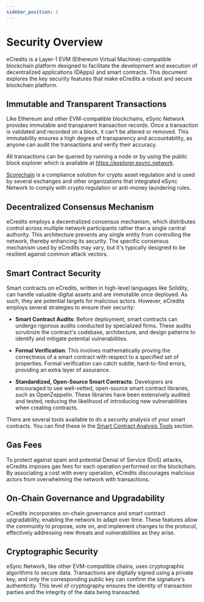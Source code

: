 ```yaml
---
sidebar_position: 1
---
```

# Security Overview

eCredits is a Layer-1 EVM (Ethereum Virtual Machine)-compatible blockchain platform designed to facilitate the development and execution of decentralized applications (DApps) and smart contracts. This document explores the key security features that make eCredits a robust and secure blockchain platform.

## Immutable and Transparent Transactions

Like Ethereum and other EVM-compatible blockchains, eSync Network provides immutable and transparent transaction records. Once a transaction is validated and recorded on a block, it can't be altered or removed. This immutability ensures a high degree of transparency and accountability, as anyone can audit the transactions and verify their accuracy.

All transactions can be queried by running a node or by using the public block explorer which is available at <https://explorer.esync.network>. 

[Scorechain](https://www.scorechain.com/) is a compliance solution for crypto asset regulation and is used by several exchanges and other organizations that integrated eSync Network to comply with crypto regulation or anti-money laundering rules.

## Decentralized Consensus Mechanism

eCredits employs a decentralized consensus mechanism, which distributes control across multiple network participants rather than a single central authority. This architecture prevents any single entity from controlling the network, thereby enhancing its security. The specific consensus mechanism used by eCredits may vary, but it's typically designed to be resilient against common attack vectors.

## Smart Contract Security

Smart contracts on eCredits, written in high-level languages like Solidity, can handle valuable digital assets and are immutable once deployed. As such, they are potential targets for malicious actors. However, eCredits employs several strategies to ensure their security:

- **Smart Contract Audits**: Before deployment, smart contracts can undergo rigorous audits conducted by specialized firms. These audits scrutinize the contract's codebase, architecture, and design patterns to identify and mitigate potential vulnerabilities.

- **Formal Verification**: This involves mathematically proving the correctness of a smart contract with respect to a specified set of properties. Formal verification can catch subtle, hard-to-find errors, providing an extra layer of assurance.

- **Standardized, Open-Source Smart Contracts**: Developers are encouraged to use well-vetted, open-source smart contract libraries, such as OpenZeppelin. These libraries have been extensively audited and tested, reducing the likelihood of introducing new vulnerabilities when creating contracts.

There are several tools available to do a security analysis of your smart contracts. You can find these in the [Smart Contract Analysis Tools](/security/smart_contract_analysis_tools.md) section.

## Gas Fees

To protect against spam and potential Denial of Service (DoS) attacks, eCredits imposes gas fees for each operation performed on the blockchain. By associating a cost with every operation, eCredits discourages malicious actors from overwhelming the network with transactions.

## On-Chain Governance and Upgradability

eCredits incorporates on-chain governance and smart contract upgradability, enabling the network to adapt over time. These features allow the community to propose, vote on, and implement changes to the protocol, effectively addressing new threats and vulnerabilities as they arise.

## Cryptographic Security

eSync Network, like other EVM-compatible chains, uses cryptographic algorithms to secure data. Transactions are digitally signed using a private key, and only the corresponding public key can confirm the signature's authenticity. This level of cryptography ensures the identity of transaction parties and the integrity of the data being transacted.

